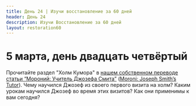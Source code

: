 ```yaml
---
title: Дeнь 24 | Изучи восстановление за 60 дней
header: День 24
description: Изучи Восстановление за 60 дней
layout: restoration60
---
```


# 5 марта, день двадцать четвёртый

Прочитайте раздел "Холм Кумора" в [нашем собственном переводе статьи “Мороний: Учитель Джозефа Смита”](/restoration60/articles/moroni) ([Moroni: Joseph Smith’s Tutor](https://www.churchofjesuschrist.org/study/ensign/1992/01/moroni-joseph-smiths-tutor?lang=eng)). Чему научился Джозеф из своего первого визита на холм? Каким урокам научился Джозеф во время этих визитов? Как они применимы к вам сегодня?